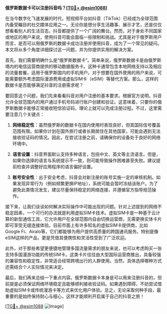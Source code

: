 **俄罗斯数据卡可以注册抖音吗？[[TG💪+ @esim1088](https://t.me/s/esim1088)]**

在当今数字化飞速发展的时代，短视频平台如抖音（TikTok）已经成为全球范围内备受瞩目的社交媒体应用之一。无论你是想分享生活趣事、展示才艺，还是仅仅想看看别人的生活百态，抖音都提供了一个广阔的舞台。然而，对于身处不同国家或地区的用户来说，使用抖音可能会面临一些限制和挑战。尤其是对于俄罗斯用户而言，是否可以用俄罗斯的数据卡成功注册并使用抖音，成为了一个常见的疑问。本文将从多个角度详细探讨这一问题，并为你提供实用的解决方案。

首先，我们需要明确什么是“俄罗斯数据卡”。简单来说，俄罗斯数据卡是由俄罗斯境内的电信运营商提供的移动数据服务卡。这种卡通常包含本地网络支持以及相应的流量套餐，适用于俄罗斯国内的手机用户。对于想要在国外使用的用户来说，可能需要额外考虑国际漫游费用或虚拟SIM卡（eSIM）等替代方案。那么，这样的数据卡是否能够满足抖音的注册需求呢？

要回答这个问题，我们先来看看抖音对用户注册的基本要求。根据官方说明，抖音允许全球范围内的用户通过手机号码进行账户创建和验证。这意味着，只要你的俄罗斯数据卡能够正常接收短信验证码，理论上就可以完成注册过程。不过，这里需要注意几个关键点：

1. **网络稳定性**：虽然俄罗斯的数据卡在国内使用时表现良好，但其国际信号覆盖范围有限。如果你计划在国外旅行或者长期居住在其他国家，可能会遇到无法接收验证码的情况。因此，在尝试注册之前，请确保你的设备处于良好的网络环境中。

2. **语言设置**：抖音界面默认支持多种语言，包括中文、英文等主流语言。但是，如果你选择的语言与系统提示不一致，则可能导致操作困难甚至失败。建议提前检查并调整好应用程序的语言偏好设置。

3. **账号安全性**：出于安全考虑，抖音会对新注册的账号实施一定的审核机制。如果发现异常行为（例如频繁更换IP地址），系统可能会暂时冻结该账户。为了避免此类情况发生，建议尽量保持稳定的网络连接，并遵循官方指导规范操作。

接下来，让我们谈谈如何解决实际操作中可能出现的问题。针对上述提到的网络不稳定因素，一个可行的办法就是利用虚拟SIM卡技术。虚拟SIM卡是一种基于云计算的新型通信工具，它允许用户在全球范围内自由切换运营商，无需更换实体卡片即可享受无缝连接体验。目前市面上有许多知名的虚拟SIM卡提供商，比如Google Fi、Airalo等，它们都能够为用户提供高质量的跨国通讯服务。特别是像eSIM这样的产品，更是凭借其便携性和灵活性受到了广泛欢迎。

此外，对于那些希望更便捷地管理多国流量需求的朋友来说，也可以考虑购买一张支持多国漫游功能的传统SIM卡。这类卡片往往由大型国际运营商推出，具备较强的兼容性和稳定性，非常适合经常跨境出行的人群使用。当然，具体选择哪种方式还需结合个人实际情况来决定。

最后，我们再来总结一下重点内容。俄罗斯数据卡本身是可以用来注册抖音的，但前提是必须保证网络环境稳定且能够顺利接收验证码。如果遇到障碍，不妨尝试借助虚拟SIM卡或传统漫游卡等方式来优化用户体验。总之，无论采取何种手段，最重要的是始终保持耐心与细心，这样才能顺利开启属于自己的抖音之旅！

[[TG💪+ @esim1088](https://t.me/s/esim1088) ![Image](https://i.postimg.cc/4NQfJmqS/Snipaste-2025-05-13-00-14-12.png)]